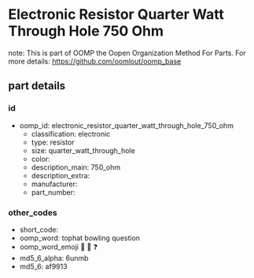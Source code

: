 # Electronic Resistor Quarter Watt Through Hole 750 Ohm  

note: This is part of OOMP the Oopen Organization Method For Parts. For more details: https://github.com/oomlout/oomp_base

##  part details





### id
* oomp_id: electronic_resistor_quarter_watt_through_hole_750_ohm
  * classification: electronic
  * type: resistor
  * size: quarter_watt_through_hole
  * color: 
  * description_main: 750_ohm
  * description_extra: 
  * manufacturer: 
  * part_number: 

### other_codes
* short_code: 
* oomp_word: tophat bowling question
* oomp_word_emoji :tophat: :bowling: :question:
* md5_6_alpha: 6unmb
* md5_6: af9913